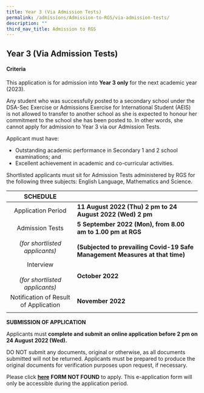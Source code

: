 ```yaml
---
title: Year 3 (Via Admission Tests)
permalink: /admissions/Admission-to-RGS/via-admission-tests/
description: ""
third_nav_title: Admission to RGS
---
```

## Year 3 (Via Admission Tests)

#### Criteria

This application is for admission into **Year 3 only** for the next academic year (2023). 

Any student who was successfully posted to a secondary school under the DSA-Sec Exercise or Admissions Exercise for International Student (AEIS) is not allowed to transfer to another school as she is expected to honour her commitment to the school she has been posted to. In other words, she cannot apply for admission to Year 3 via our Admission Tests.

Applicant must have: 
*   Outstanding academic performance in Secondary 1 and 2 school examinations; and  
*   Excellent achievement in academic and co-curricular activities. 

Shortlisted applicants must sit for Admission Tests administered by RGS for the following three subjects: English Language, Mathematics and Science.

| **SCHEDULE**  |   |
|:-:|---|
| Application Period  | **11 August 2022 (Thu) 2 pm to 24 August 2022 (Wed) 2 pm**  |
| Admission Tests<br><br>_(for shortlisted applicants)_  | **5 September 2022 (Mon), from 8.00 am to 1.00 pm at RGS**<br><br>**(Subjected to prevailing Covid-19 Safe Management Measures at that time)**  |
| Interview<br><br>_(for shortlisted applicants)_  | **October 2022**  |
| Notification of Result of Application  | **November 2022**  |
|   |   |

**SUBMISSION OF APPLICATION**

Applicants must **complete and submit an online application before 2 pm on 24 August 2022 (Wed).**

DO NOT submit any documents, original or otherwise, as all documents submitted will not be returned. Applicants must be prepared to produce the original documents for verification purposes upon request, if necessary.

Please click **[here](https://form.gov.sg/6284628a5fba0100117a3891)** **FORM NOT FOUND** to apply. This e-application form will only be accessible during the application period.